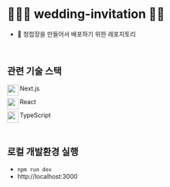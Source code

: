 # 👰🏻‍♀️ wedding-invitation 🤵🏻

- 💌 청첩장을 만들어서 배포하기 위한 레포지토리

<br/>

## 관련 기술 스택

<img align="left" width="26px" src="https://user-images.githubusercontent.com/23301416/216073916-e950a004-6432-49e7-bdbf-aac9f186d791.svg"/> Next.js

<img align="left" width="26px" src="https://user-images.githubusercontent.com/23301416/216073887-5201937b-d416-4715-9840-8914a1c3a12e.svg"/> React

<img align="left" width="26px" src="https://user-images.githubusercontent.com/23301416/222099312-87bdec79-360b-4e26-b803-b1baa6868690.svg"/> TypeScript

<br/>

## 로컬 개발환경 실행

- `npm run dev`
- http://localhost:3000
